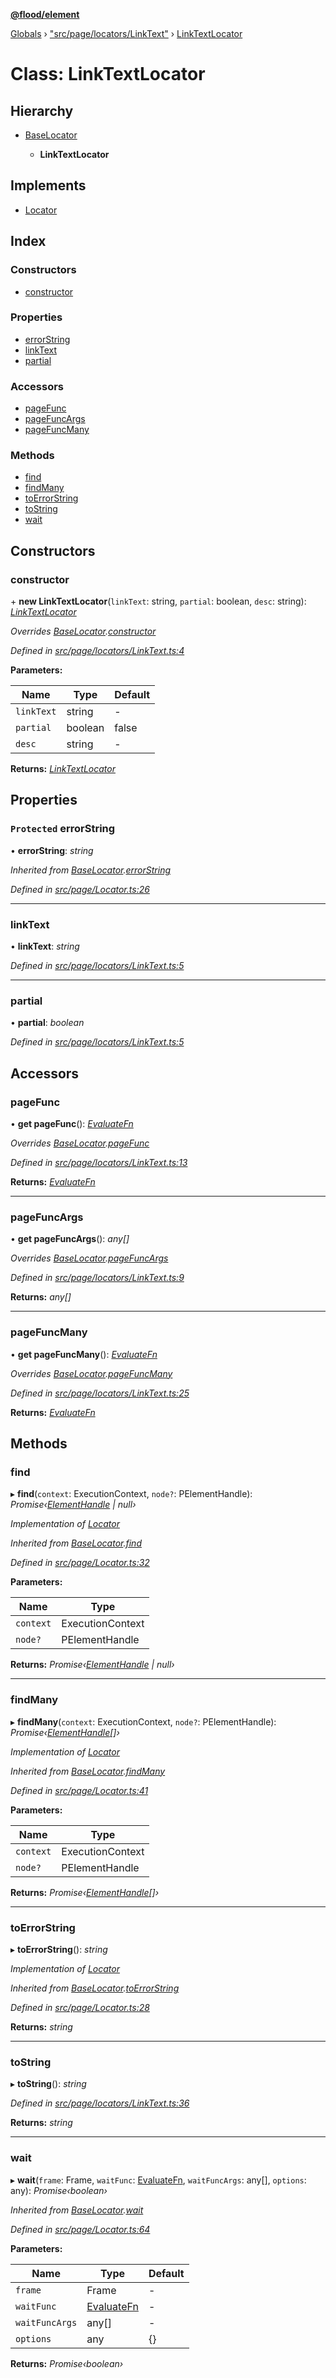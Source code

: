**[@flood/element](../README.md)**

[Globals](../globals.md) › ["src/page/locators/LinkText"](../modules/_src_page_locators_linktext_.md) › [LinkTextLocator](_src_page_locators_linktext_.linktextlocator.md)

# Class: LinkTextLocator

## Hierarchy

* [BaseLocator](_src_page_locator_.baselocator.md)

  * **LinkTextLocator**

## Implements

* [Locator](../interfaces/_src_page_types_.locator.md)

## Index

### Constructors

* [constructor](_src_page_locators_linktext_.linktextlocator.md#constructor)

### Properties

* [errorString](_src_page_locators_linktext_.linktextlocator.md#protected-errorstring)
* [linkText](_src_page_locators_linktext_.linktextlocator.md#linktext)
* [partial](_src_page_locators_linktext_.linktextlocator.md#partial)

### Accessors

* [pageFunc](_src_page_locators_linktext_.linktextlocator.md#pagefunc)
* [pageFuncArgs](_src_page_locators_linktext_.linktextlocator.md#pagefuncargs)
* [pageFuncMany](_src_page_locators_linktext_.linktextlocator.md#pagefuncmany)

### Methods

* [find](_src_page_locators_linktext_.linktextlocator.md#find)
* [findMany](_src_page_locators_linktext_.linktextlocator.md#findmany)
* [toErrorString](_src_page_locators_linktext_.linktextlocator.md#toerrorstring)
* [toString](_src_page_locators_linktext_.linktextlocator.md#tostring)
* [wait](_src_page_locators_linktext_.linktextlocator.md#wait)

## Constructors

###  constructor

\+ **new LinkTextLocator**(`linkText`: string, `partial`: boolean, `desc`: string): *[LinkTextLocator](_src_page_locators_linktext_.linktextlocator.md)*

*Overrides [BaseLocator](_src_page_locator_.baselocator.md).[constructor](_src_page_locator_.baselocator.md#constructor)*

*Defined in [src/page/locators/LinkText.ts:4](https://github.com/flood-io/element/blob/d9c12d9/packages/element/src/page/locators/LinkText.ts#L4)*

**Parameters:**

Name | Type | Default |
------ | ------ | ------ |
`linkText` | string | - |
`partial` | boolean | false |
`desc` | string | - |

**Returns:** *[LinkTextLocator](_src_page_locators_linktext_.linktextlocator.md)*

## Properties

### `Protected` errorString

• **errorString**: *string*

*Inherited from [BaseLocator](_src_page_locator_.baselocator.md).[errorString](_src_page_locator_.baselocator.md#protected-errorstring)*

*Defined in [src/page/Locator.ts:26](https://github.com/flood-io/element/blob/d9c12d9/packages/element/src/page/Locator.ts#L26)*

___

###  linkText

• **linkText**: *string*

*Defined in [src/page/locators/LinkText.ts:5](https://github.com/flood-io/element/blob/d9c12d9/packages/element/src/page/locators/LinkText.ts#L5)*

___

###  partial

• **partial**: *boolean*

*Defined in [src/page/locators/LinkText.ts:5](https://github.com/flood-io/element/blob/d9c12d9/packages/element/src/page/locators/LinkText.ts#L5)*

## Accessors

###  pageFunc

• **get pageFunc**(): *[EvaluateFn](../modules/_src_runtime_types_.md#evaluatefn)*

*Overrides [BaseLocator](_src_page_locator_.baselocator.md).[pageFunc](_src_page_locator_.baselocator.md#pagefunc)*

*Defined in [src/page/locators/LinkText.ts:13](https://github.com/flood-io/element/blob/d9c12d9/packages/element/src/page/locators/LinkText.ts#L13)*

**Returns:** *[EvaluateFn](../modules/_src_runtime_types_.md#evaluatefn)*

___

###  pageFuncArgs

• **get pageFuncArgs**(): *any[]*

*Overrides [BaseLocator](_src_page_locator_.baselocator.md).[pageFuncArgs](_src_page_locator_.baselocator.md#pagefuncargs)*

*Defined in [src/page/locators/LinkText.ts:9](https://github.com/flood-io/element/blob/d9c12d9/packages/element/src/page/locators/LinkText.ts#L9)*

**Returns:** *any[]*

___

###  pageFuncMany

• **get pageFuncMany**(): *[EvaluateFn](../modules/_src_runtime_types_.md#evaluatefn)*

*Overrides [BaseLocator](_src_page_locator_.baselocator.md).[pageFuncMany](_src_page_locator_.baselocator.md#pagefuncmany)*

*Defined in [src/page/locators/LinkText.ts:25](https://github.com/flood-io/element/blob/d9c12d9/packages/element/src/page/locators/LinkText.ts#L25)*

**Returns:** *[EvaluateFn](../modules/_src_runtime_types_.md#evaluatefn)*

## Methods

###  find

▸ **find**(`context`: ExecutionContext, `node?`: PElementHandle): *Promise‹[ElementHandle](_src_page_elementhandle_.elementhandle.md) | null›*

*Implementation of [Locator](../interfaces/_src_page_types_.locator.md)*

*Inherited from [BaseLocator](_src_page_locator_.baselocator.md).[find](_src_page_locator_.baselocator.md#find)*

*Defined in [src/page/Locator.ts:32](https://github.com/flood-io/element/blob/d9c12d9/packages/element/src/page/Locator.ts#L32)*

**Parameters:**

Name | Type |
------ | ------ |
`context` | ExecutionContext |
`node?` | PElementHandle |

**Returns:** *Promise‹[ElementHandle](_src_page_elementhandle_.elementhandle.md) | null›*

___

###  findMany

▸ **findMany**(`context`: ExecutionContext, `node?`: PElementHandle): *Promise‹[ElementHandle](_src_page_elementhandle_.elementhandle.md)[]›*

*Implementation of [Locator](../interfaces/_src_page_types_.locator.md)*

*Inherited from [BaseLocator](_src_page_locator_.baselocator.md).[findMany](_src_page_locator_.baselocator.md#findmany)*

*Defined in [src/page/Locator.ts:41](https://github.com/flood-io/element/blob/d9c12d9/packages/element/src/page/Locator.ts#L41)*

**Parameters:**

Name | Type |
------ | ------ |
`context` | ExecutionContext |
`node?` | PElementHandle |

**Returns:** *Promise‹[ElementHandle](_src_page_elementhandle_.elementhandle.md)[]›*

___

###  toErrorString

▸ **toErrorString**(): *string*

*Implementation of [Locator](../interfaces/_src_page_types_.locator.md)*

*Inherited from [BaseLocator](_src_page_locator_.baselocator.md).[toErrorString](_src_page_locator_.baselocator.md#toerrorstring)*

*Defined in [src/page/Locator.ts:28](https://github.com/flood-io/element/blob/d9c12d9/packages/element/src/page/Locator.ts#L28)*

**Returns:** *string*

___

###  toString

▸ **toString**(): *string*

*Defined in [src/page/locators/LinkText.ts:36](https://github.com/flood-io/element/blob/d9c12d9/packages/element/src/page/locators/LinkText.ts#L36)*

**Returns:** *string*

___

###  wait

▸ **wait**(`frame`: Frame, `waitFunc`: [EvaluateFn](../modules/_src_runtime_types_.md#evaluatefn), `waitFuncArgs`: any[], `options`: any): *Promise‹boolean›*

*Inherited from [BaseLocator](_src_page_locator_.baselocator.md).[wait](_src_page_locator_.baselocator.md#wait)*

*Defined in [src/page/Locator.ts:64](https://github.com/flood-io/element/blob/d9c12d9/packages/element/src/page/Locator.ts#L64)*

**Parameters:**

Name | Type | Default |
------ | ------ | ------ |
`frame` | Frame | - |
`waitFunc` | [EvaluateFn](../modules/_src_runtime_types_.md#evaluatefn) | - |
`waitFuncArgs` | any[] | - |
`options` | any |  {} |

**Returns:** *Promise‹boolean›*